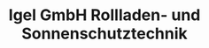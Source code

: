 ---
title: "Igel GmbH Rollladen- und Sonnenschutztechnik"
url: /sulzbach-saar/igel-gmbh-rollladen-und-sonnenschutztechnik/
shop: Jalousien
---
